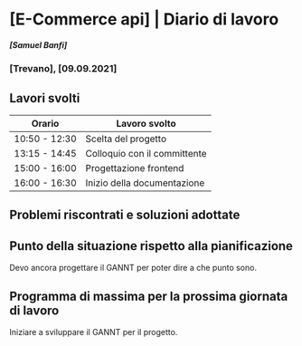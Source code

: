 # [E-Commerce api] | Diario di lavoro
##### [Samuel Banfi]
### [Trevano], [09.09.2021]

## Lavori svolti


| Orario | Lavoro svolto |
| ------ | ------------- |
| 10:50 - 12:30 | Scelta del progetto |
| 13:15 - 14:45 | Colloquio con il committente |
| 15:00 - 16:00 | Progettazione frontend |
| 16:00 - 16:30 | Inizio della documentazione |

##  Problemi riscontrati e soluzioni adottate


##  Punto della situazione rispetto alla pianificazione

Devo ancora progettare il GANNT per poter dire a che punto sono.

## Programma di massima per la prossima giornata di lavoro

Iniziare a sviluppare il GANNT per il progetto.